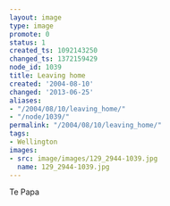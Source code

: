 ```yaml
---
layout: image
type: image
promote: 0
status: 1
created_ts: 1092143250
changed_ts: 1372159429
node_id: 1039
title: Leaving home
created: '2004-08-10'
changed: '2013-06-25'
aliases:
- "/2004/08/10/leaving_home/"
- "/node/1039/"
permalink: "/2004/08/10/leaving_home/"
tags:
- Wellington
images:
- src: image/images/129_2944-1039.jpg
  name: 129_2944-1039.jpg
---
```

Te Papa
